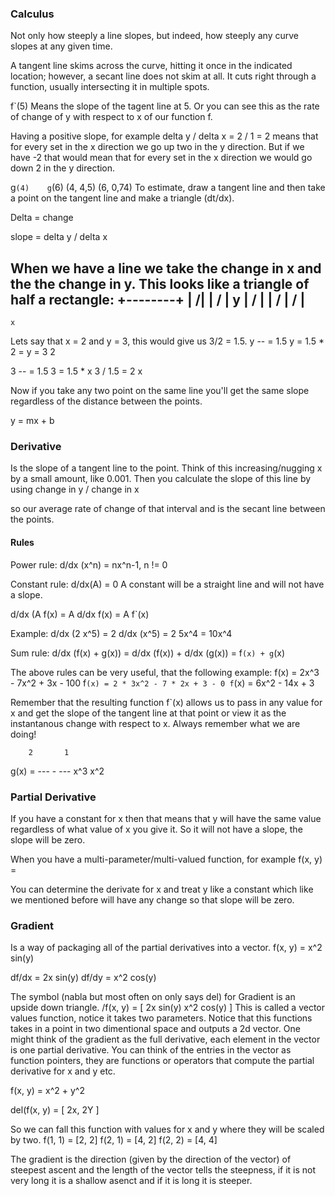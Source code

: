 ### Calculus
Not only how steeply a line slopes, but indeed, how steeply any curve slopes at any given time.

A tangent line skims across the curve, hitting it once in the indicated location; 
however, a secant line does not skim at all. It cuts right through a function, usually intersecting it in multiple spots.

f`(5) 
Means the slope of the tagent line at 5. Or you can see this as the rate of change
of y with respect to x of our function f.

Having a positive slope, for example delta y / delta x = 2 / 1 = 2 means that for 
every set in the x direction we go up two in the y direction.
But if we have -2 that would mean that for every set in the x direction we would 
go down 2 in the y direction.


g`(4)    g`(6)
(4, 4,5)
(6, 0,74)
To estimate, draw a tangent line and then take a point on the tangent line and make
a triangle (dt/dx). 

Delta = change

slope = delta y / delta x

When we have a line we take the change in x and the the change in y. This looks like a triangle
of half a rectangle:
+--------+
|       /|
|     /  |  y
|   /    |
| /      |
/        |
----------
    x
Lets say that x = 2 and y = 3, this would give us 3/2 = 1.5.
 y
 -- = 1.5         y = 1.5 * 2 = y = 3 
 2
 
 3
 -- = 1.5   3 = 1.5 * x  3 / 1.5 = 2
 x                       

Now if you take any two point on the same line you'll get the same slope regardless of the
distance between the points.


y = mx + b




### Derivative
Is the slope of a tangent line to the point. Think of this increasing/nugging x by a small
amount, like 0.001. Then you calculate the slope of this line by using
change in y / change in x

so our average rate of change of that interval and is the secant line between the points.

#### Rules
Power rule:
d/dx (x^n) = nx^n-1, n != 0

Constant rule:
d/dx(A) = 0
A constant will be a straight line and will not have a slope.

 d/dx (A f(x) = A d/dx f(x) = A f`(x)

Example:
d/dx (2 x^5) = 2 d/dx (x^5) = 2 5x^4 = 10x^4 

Sum rule:
d/dx (f(x) + g(x)) = d/dx (f(x)) + d/dx (g(x)) = f`(x) + g`(x)

The above rules can be very useful, that the following example:
f(x) = 2x^3 - 7x^2 + 3x - 100
f`(x) = 2 * 3x^2 - 7 * 2x + 3 - 0
f`(x) = 6x^2 - 14x + 3

Remember that the resulting function f`(x) allows us to pass in any value for x and get
the slope of the tangent line at that point or view it as the instantanous change with 
respect to x. Always remember what we are doing!

        2       1
g(x) = ---  -  ---
       x^3      x^2




### Partial Derivative
If you have a constant for x then that means that y will have the same value regardless of
what value of x you give it. So it will not have a slope, the slope will be zero.

When you have a multi-parameter/multi-valued function, for example
f(x, y) = 

You can determine the derivate for x and treat y like a constant which like we mentioned before
will have any change so that slope will be zero.

### Gradient
Is a way of packaging all of the partial derivatives into a vector.
f(x, y) = x^2 sin(y)

df/dx = 2x sin(y)
df/dy = x^2 cos(y)

The symbol (nabla but most often on only says del) for Gradient is an upside down triangle.
\/f(x, y) = [ 
  2x sin(y)
  x^2 cos(y)
]
This is called a vector values function, notice it takes two parameters.
Notice that this functions takes in a point in two dimentional space and outputs a 2d vector.
One might think of the gradient as the full derivative, each element in the vector is one
partial derivative.
You can think of the entries in the vector as function pointers, they are functions or operators
that compute the partial derivative for x and y etc.

f(x, y) = x^2 + y^2

del(f(x, y) = [ 2x, 2Y ]

So we can fall this function with values for x and y where they will be scaled by 
two.
f(1, 1) = [2, 2]
f(2, 1) = [4, 2]
f(2, 2) = [4, 4]


The gradient is the direction (given by the direction of the vector) of steepest ascent and the length of
the vector tells the steepness, 
if it is not very long it is a shallow asenct and if it is long it is steeper.



